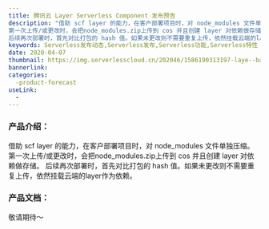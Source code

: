 ```yaml
---
title: 腾讯云 Layer Serverless Component 发布预告
description: "借助 scf layer 的能力，在客户部署项目时，对 node_modules 文件单独压缩。
第一次上传/或更改时，会把node_modules.zip上传到 cos 并且创建 layer 对依赖做存储。
后续再次部署时，首先对比打包的 hash 值。如果未更改则不需要重复上传，依然挂载云端的layer作为依赖。"
keywords: Serverless发布动态,Serverless发布,Serverless功能,Serverless特性
date: 2020-04-07
thumbnail: https://img.serverlesscloud.cn/202046/1586190313197-laye--bannerr.png
bannerlink: 
categories:
  -product-forecast 
useLink: 
  - 
---
```


### **产品介绍**：

借助 scf layer 的能力，在客户部署项目时，对 node_modules 文件单独压缩。
第一次上传/或更改时，会把node_modules.zip上传到 cos 并且创建 layer 对依赖做存储。
后续再次部署时，首先对比打包的 hash 值。如果未更改则不需要重复上传，依然挂载云端的layer作为依赖。


### **产品文档**：

敬请期待～




